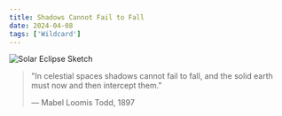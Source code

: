 ```yaml
---
title: Shadows Cannot Fail to Fall
date: 2024-04-08
tags: ['Wildcard']
---
```


![Solar Eclipse Sketch](/rm_ation/images/solar-eclipse-889-jan-01-corona-todd.png)

> "In celestial spaces shadows cannot fail to fall, and the solid earth must now and then intercept them."
>
> — Mabel Loomis Todd, 1897

<!--x-->
